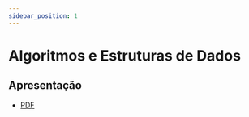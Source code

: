 ```yaml
---
sidebar_position: 1
---
```

<!-- marp-header -->
# Algoritmos e Estruturas de Dados

## Apresentação
- [PDF](./slides/_000-intro.slides.pdf)

